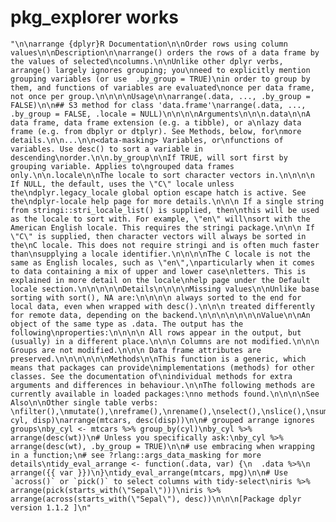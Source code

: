 # pkg_explorer works

    "\n\narrange {dplyr}R Documentation\n\nOrder rows using column values\n\nDescription\n\narrange() orders the rows of a data frame by the values of selected\ncolumns.\n\nUnlike other dplyr verbs, arrange() largely ignores grouping; you\nneed to explicitly mention grouping variables (or use  .by_group = TRUE)\nin order to group by them, and functions of variables are evaluated\nonce per data frame, not once per group.\n\n\n\nUsage\n\narrange(.data, ..., .by_group = FALSE)\n\n## S3 method for class 'data.frame'\narrange(.data, ..., .by_group = FALSE, .locale = NULL)\n\n\n\nArguments\n\n\n.data\n\nA data frame, data frame extension (e.g. a tibble), or a\nlazy data frame (e.g. from dbplyr or dtplyr). See Methods, below, for\nmore details.\n\n...\n\n<data-masking> Variables, or\nfunctions of variables. Use desc() to sort a variable in descending\norder.\n\n.by_group\n\nIf TRUE, will sort first by grouping variable. Applies to\ngrouped data frames only.\n\n.locale\n\nThe locale to sort character vectors in.\n\n\n\n If NULL, the default, uses the \"C\" locale unless the\ndplyr.legacy_locale global option escape hatch is active. See the\ndplyr-locale help page for more details.\n\n\n If a single string from stringi::stri_locale_list() is supplied, then\nthis will be used as the locale to sort with. For example, \"en\" will\nsort with the American English locale. This requires the stringi package.\n\n\n If \"C\" is supplied, then character vectors will always be sorted in the\nC locale. This does not require stringi and is often much faster than\nsupplying a locale identifier.\n\n\n\nThe C locale is not the same as English locales, such as \"en\",\nparticularly when it comes to data containing a mix of upper and lower case\nletters. This is explained in more detail on the locale\nhelp page under the ⁠Default locale⁠ section.\n\n\n\n\nDetails\n\n\n\nMissing values\n\nUnlike base sorting with sort(), NA are:\n\n\n\n always sorted to the end for local data, even when wrapped with desc().\n\n\n treated differently for remote data, depending on the backend.\n\n\n\n\n\n\nValue\n\nAn object of the same type as .data. The output has the following\nproperties:\n\n\n\n All rows appear in the output, but (usually) in a different place.\n\n\n Columns are not modified.\n\n\n Groups are not modified.\n\n\n Data frame attributes are preserved.\n\n\n\n\n\nMethods\n\nThis function is a generic, which means that packages can provide\nimplementations (methods) for other classes. See the documentation of\nindividual methods for extra arguments and differences in behaviour.\n\nThe following methods are currently available in loaded packages:\nno methods found.\n\n\n\nSee Also\n\nOther single table verbs: \nfilter(),\nmutate(),\nreframe(),\nrename(),\nselect(),\nslice(),\nsummarise()\n\n\n\nExamples\n\narrange(mtcars, cyl, disp)\narrange(mtcars, desc(disp))\n\n# grouped arrange ignores groups\nby_cyl <- mtcars %>% group_by(cyl)\nby_cyl %>% arrange(desc(wt))\n# Unless you specifically ask:\nby_cyl %>% arrange(desc(wt), .by_group = TRUE)\n\n# use embracing when wrapping in a function;\n# see ?rlang::args_data_masking for more details\ntidy_eval_arrange <- function(.data, var) {\n  .data %>%\n    arrange({{ var }})\n}\ntidy_eval_arrange(mtcars, mpg)\n\n# Use `across()` or `pick()` to select columns with tidy-select\niris %>% arrange(pick(starts_with(\"Sepal\")))\niris %>% arrange(across(starts_with(\"Sepal\"), desc))\n\n\n[Package dplyr version 1.1.2 ]\n"


